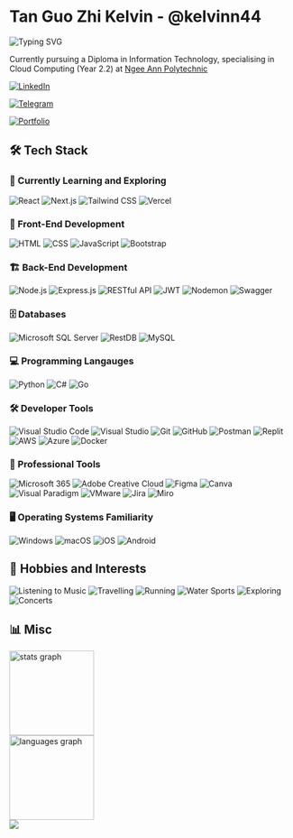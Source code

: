 <!--
**kelvinn44/kelvinn44** is a ✨ _special_ ✨ repository because its `README.md` (this file) appears on your GitHub profile.

Here are some ideas to get you started:

- 🔭 I’m currently working on ...
- 🌱 I’m currently learning ...
- 👯 I’m looking to collaborate on ...
- 🤔 I’m looking for help with ...
- 💬 Ask me about ...
- 📫 How to reach me: ...
- 😄 Pronouns: ...
- ⚡ Fun fact: ...
-->

# Tan Guo Zhi Kelvin - @kelvinn44

![Typing SVG](https://readme-typing-svg.demolab.com/?lines=print("Hello+World,+I'm+Kelvin"))

Currently pursuing a Diploma in Information Technology, specialising in Cloud Computing (Year 2.2) at [Ngee Ann Polytechnic](https://www.np.edu.sg/schools-courses/academic-schools/school-of-infocomm-technology/diploma-in-information-technology)

<!-- [![linkedIn](https://img.shields.io/badge/-@kelvintan44-161616?style=flat-square&labelColor=161616&logo=LinkedIn&logoColor=white&color=161616)](https://www.linkedin.com/in/kelvintan44/)  
[![Telegram](https://img.shields.io/badge/-@kelvinnn44-161616?style=flat-square&labelColor=161616&logo=Telegram&logoColor=white&color=161616)](https://t.me/kelvinnn44) -->
[![LinkedIn](https://img.shields.io/badge/LinkedIn-kelvintan44-0A66C2?style=for-the-badge&logo=linkedin&logoColor=white)](https://www.linkedin.com/in/kelvintan44/)

[![Telegram](https://img.shields.io/badge/Telegram-kelvinnn44-2CA5E0?style=for-the-badge&logo=telegram&logoColor=white)](https://t.me/kelvinnn44)

[![Portfolio](https://img.shields.io/badge/Portfolio-Visit%20Now-9B59B6?style=for-the-badge)](https://tanguozhikelvin.vercel.app/)


## 🛠️ Tech Stack

### 🚀 Currently Learning and Exploring

![React](https://img.shields.io/badge/React-61DAFB?style=for-the-badge&logo=react&logoColor=black)
![Next.js](https://img.shields.io/badge/Next.js-000000?style=for-the-badge&logo=nextdotjs&logoColor=white)
![Tailwind CSS](https://img.shields.io/badge/Tailwind%20CSS-06B6D4?style=for-the-badge&logo=tailwind-css&logoColor=white)
![Vercel](https://img.shields.io/badge/Vercel-000000?style=for-the-badge&logo=vercel&logoColor=white)

### 🎨 Front-End Development

![HTML](https://img.shields.io/badge/HTML-E34F26?style=for-the-badge&logo=html5&logoColor=white)
![CSS](https://img.shields.io/badge/CSS-1572B6?style=for-the-badge&logo=css3&logoColor=white)
![JavaScript](https://img.shields.io/badge/JavaScript-F7DF1E?style=for-the-badge&logo=javascript&logoColor=black)
![Bootstrap](https://img.shields.io/badge/Bootstrap-7952B3?style=for-the-badge&logo=bootstrap&logoColor=white)

### 🏗️ Back-End Development

![Node.js](https://img.shields.io/badge/Node.js-339933?style=for-the-badge&logo=nodedotjs&logoColor=white)
![Express.js](https://img.shields.io/badge/Express.js-000000?style=for-the-badge&logo=express&logoColor=white)
![RESTful API](https://img.shields.io/badge/REST-02569B?style=for-the-badge&logo=rest&logoColor=white)
![JWT](https://img.shields.io/badge/JWT-000000?style=for-the-badge&logo=jsonwebtokens&logoColor=white)
![Nodemon](https://img.shields.io/badge/Nodemon-76D04B?style=for-the-badge&logo=nodemon&logoColor=white)
![Swagger](https://img.shields.io/badge/Swagger-85EA2D?style=for-the-badge&logo=swagger&logoColor=black)

### 🗄️ Databases

![Microsoft SQL Server](https://img.shields.io/badge/Microsoft%20SQL%20Server-CC2927?style=for-the-badge&logo=microsoft-sql-server&logoColor=white)
![RestDB](https://img.shields.io/badge/RestDB-005BBB?style=for-the-badge&logo=restdb&logoColor=white)
![MySQL](https://img.shields.io/badge/MySQL-005C84?style=for-the-badge&logo=mysql&logoColor=white)

### 💻 Programming Langauges

![Python](https://img.shields.io/badge/Python-3776AB?style=for-the-badge&logo=python&logoColor=white)
![C#](https://img.shields.io/badge/C%23-239120?style=for-the-badge&logo=c-sharp&logoColor=white)
![Go](https://img.shields.io/badge/Go-00ADD8?style=for-the-badge&logo=go&logoColor=white)

### 🛠️ Developer Tools

![Visual Studio Code](https://img.shields.io/badge/Visual%20Studio%20Code-0078D4?style=for-the-badge&logo=visual-studio-code&logoColor=white)
![Visual Studio](https://img.shields.io/badge/Visual%20Studio-5C2D91?style=for-the-badge&logo=visual-studio&logoColor=white)
![Git](https://img.shields.io/badge/Git-F05032?style=for-the-badge&logo=git&logoColor=white)
![GitHub](https://img.shields.io/badge/GitHub-181717?style=for-the-badge&logo=github&logoColor=white)
![Postman](https://img.shields.io/badge/Postman-FF6C37?style=for-the-badge&logo=postman&logoColor=white)
![Replit](https://img.shields.io/badge/Replit-FF4500?style=for-the-badge&logo=replit&logoColor=white)
![AWS](https://img.shields.io/badge/AWS-232F3E?style=for-the-badge&logo=amazon-aws&logoColor=white)
![Azure](https://img.shields.io/badge/Azure-0089D6?style=for-the-badge&logo=microsoft-azure&logoColor=white)
![Docker](https://img.shields.io/badge/Docker-2496ED?style=for-the-badge&logo=docker&logoColor=white)

### 🏢 Professional Tools

![Microsoft 365](https://img.shields.io/badge/Microsoft%20365-D83B01?style=for-the-badge&logo=microsoft-office&logoColor=white)
![Adobe Creative Cloud](https://img.shields.io/badge/Adobe%20Creative%20Cloud-DA1F26?style=for-the-badge&logo=adobe-creative-cloud&logoColor=white)
![Figma](https://img.shields.io/badge/Figma-F24E1E?style=for-the-badge&logo=figma&logoColor=white)
![Canva](https://img.shields.io/badge/Canva-00C4CC?style=for-the-badge&logo=canva&logoColor=white)
![Visual Paradigm](https://img.shields.io/badge/Visual%20Paradigm-FF9E0F?style=for-the-badge&logo=visual-paradigm&logoColor=white)
![VMware](https://img.shields.io/badge/VMware-607078?style=for-the-badge&logo=vmware&logoColor=white)
![Jira](https://img.shields.io/badge/Jira-0052CC?style=for-the-badge&logo=jira&logoColor=white)
![Miro](https://img.shields.io/badge/Miro-FFD02F?style=for-the-badge&logo=miro&logoColor=050038)

### 🖥️ Operating Systems Familiarity

![Windows](https://img.shields.io/badge/Windows-0078D6?style=for-the-badge&logo=windows&logoColor=white)
![macOS](https://img.shields.io/badge/macOS-000000?style=for-the-badge&logo=apple&logoColor=white)
![iOS](https://img.shields.io/badge/iOS-000000?style=for-the-badge&logo=ios&logoColor=white)
![Android](https://img.shields.io/badge/Android-3DDC84?style=for-the-badge&logo=android&logoColor=white)

## 🎵 Hobbies and Interests

![Listening to Music](https://img.shields.io/badge/Listening%20to%20Music-FA243C?style=for-the-badge&logo=apple-music&logoColor=white)
![Travelling](https://img.shields.io/badge/Travelling-FF5733?style=for-the-badge&logo=google-maps&logoColor=white)
![Running](https://img.shields.io/badge/Running-FF6F61?style=for-the-badge&logo=strava&logoColor=white)
![Water Sports](https://img.shields.io/badge/Water%20Sports-00AEEF?style=for-the-badge&logo=aqua&logoColor=white)
![Exploring](https://img.shields.io/badge/Exploring-6A0DAD?style=for-the-badge&logo=safari&logoColor=white)
![Concerts](https://img.shields.io/badge/Concerts-C70039?style=for-the-badge&logo=tickets&logoColor=white)

<!--
## Projects
TODO: add projects showcase section
-->

## 📊 Misc

<!-- <div align="left">
  <img src="https://streak-stats.demolab.com?user=kelvinn44&locale=en&mode=daily&theme=dark&hide_border=false&border_radius=5&order=3" height="220" alt="streak graph"  />
</div> -->

<div align="left">
  <img src="https://github-readme-stats.vercel.app/api?username=kelvinn44&hide_title=false&hide_rank=false&show_icons=true&include_all_commits=true&count_private=true&disable_animations=false&theme=dracula&locale=en&hide_border=false&order=1" height="150" alt="stats graph" /> <br>
  <img src="https://github-readme-stats.vercel.app/api/top-langs?username=kelvinn44&locale=en&hide_title=false&layout=compact&card_width=320&langs_count=5&theme=dracula&hide_border=false&order=2" height="150" alt="languages graph"  />
</div>

<div align="left">
  <img src="https://visitor-badge.laobi.icu/badge?page_id=kelvinn44.kelvinn44&"  />
</div>
